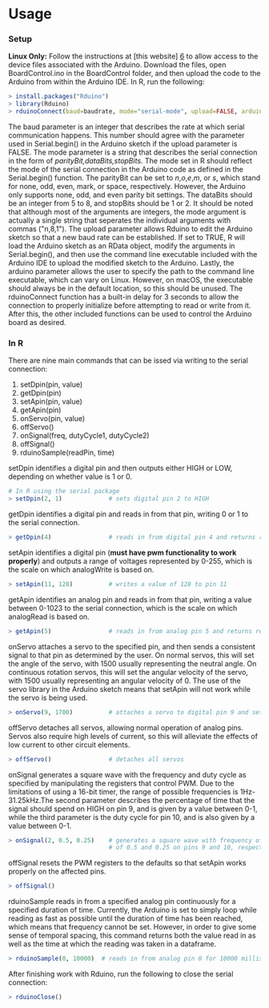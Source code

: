 # Usage

### Setup
**Linux Only:** Follow the instructions at [this website] [6] to allow access to the device files associated with the Arduino.
Download the files, open BoardControl.ino in the BoardControl folder, and then upload the code to the Arduino from within the Arduino IDE. In R, run the following:
```R
> install.packages("Rduino")
> library(Rduino)
> rduinoConnect(baud=baudrate, mode="serial-mode", upload=FALSE, arduino="path-to-arduino-executable")
```
The baud parameter is an integer that describes the rate at which serial communication happens. This number should agree with the parameter used in Serial.begin() in the Arduino sketch if the upload parameter is FALSE.
The mode parameter is a string that describes the serial connection in the form of *parityBit,dataBits,stopBits*. The mode set in R should reflect the mode of the serial connection in the Arduino code as defined in the Serial.begin() function. The parityBit can be set to *n*,*o*,*e*,*m*, or *s*, which stand for none, odd, even, mark, or space, respectively. However, the Arduino only supports none, odd, and even parity bit settings. The dataBits should be an integer from 5 to 8, and stopBits should be 1 or 2. It should be noted that although most of the arguments are integers, the mode argument is actually a single string that seperates the individual arguments with commas ("n,8,1"). The upload parameter allows Rduino to edit the Arduino sketch so that a new baud rate can be established. If set to TRUE, R will load the Arduino sketch as an RData object, modify the arguments in Serial.begin(), and then use the command line executable included with the Arduino IDE to upload the modified sketch to the Arduino. Lastly, the arduino parameter allows the user to specify the path to the command line executable, which can vary on Linux. However, on macOS, the executable should always be in the default location, so this should be unused. The rduinoConnect function has a built-in delay for 3 seconds to allow the connection to properly initialize before attempting to read or write from it. After this, the other included functions can be used to control the Arduino board as desired.

### In R
There are nine main commands that can be issed via writing to the serial connection:
1. setDpin(pin, value)
2. getDpin(pin)
3. setApin(pin, value)
4. getApin(pin)
5. onServo(pin, value)
6. offServo()
7. onSignal(freq, dutyCycle1, dutyCycle2)
8. offSignal()
9. rduinoSample(readPin, time)

setDpin identifies a digital pin and then outputs either HIGH or LOW, depending on whether value is 1 or 0.
```R 
# In R using the serial package
> setDpin(2, 1)             # sets digital pin 2 to HIGH
```
getDpin identifies a digital pin and reads in from that pin, writing 0 or 1 to the serial connection.
```R
> getDpin(4)                # reads in from digital pin 4 and returns results
```
setApin identifies a digital pin (**must have pwm functionality to work properly**) and outputs a range of voltages represented by 0-255, which is the scale on which analogWrite is based on.
```R
> setApin(11, 128)          # writes a value of 128 to pin 11
```
getApin identifies an analog pin and reads in from that pin, writing a value between 0-1023 to the serial connection, which is the scale on which analogRead is based on.
```R
> getApin(5)                # reads in from analog pin 5 and returns results
```
onServo attaches a servo to the specified pin, and then sends a consistent signal to that pin as determined by the user. On normal servos, this will set the angle of the servo, with 1500 usually representing the neutral angle. On continuous rotation servos, this will set the angular velocity of the servo, with 1500 usually representing an angular velocity of 0. The use of the servo library in the Arduino sketch means that setApin will not work while the servo is being used.
```R
> onServo(9, 1700)          # attaches a servo to digital pin 9 and sets the angle or angular velocity
```
offServo detaches all servos, allowing normal operation of analog pins. Servos also require high levels of current, so this will alleviate the effects of low current to other circuit elements.
```R
> offServo()                # detaches all servos
```
onSignal generates a square wave with the frequency and duty cycle as specified by manipulating the registers that control PWM. Due to the limitations of using a 16-bit timer, the range of possible frequencies is 1Hz-31.25kHz.The second parameter describes the percentage of time that the signal should spend on HIGH on pin 9, and is given by a value between 0-1, while the third parameter is the duty cycle for pin 10, and is also given by a value between 0-1. 
```R
> onSignal(2, 0.5, 0.25)    # generates a square wave with frequency of 2Hz and a duty cycles
                            # of 0.5 and 0.25 on pins 9 and 10, respectively.
```
offSignal resets the PWM registers to the defaults so that setApin works properly on the affected pins.
```R
> offSignal()               
```
rduinoSample reads in from a specified analog pin continuously for a specified duration of time. Currently, the Arduino is set to simply loop while reading as fast as possible until the duration of time has been reached, which means that frequency cannot be set. However, in order to give some sense of temporal spacing, this command returns both the value read in as well as the time at which the reading was taken in a dataframe.
```R
> rduinoSample(0, 10000)  # reads in from analog pin 0 for 10000 milliseconds (10 seconds)
```
After finishing work with Rduino, run the following to close the serial connection:
```R
> rduinoClose()    
```

[6]: https://www.arduino.cc/en/Guide/Linux
